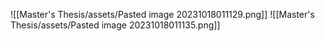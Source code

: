 ![[Master's Thesis/assets/Pasted image 20231018011129.png]]
![[Master's Thesis/assets/Pasted image 20231018011135.png]]